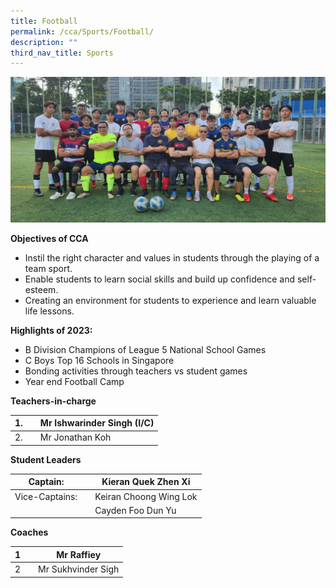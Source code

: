 ```yaml
---
title: Football
permalink: /cca/Sports/Football/
description: ""
third_nav_title: Sports
---
```

![](/images/2023%20football.JPG)



**Objectives of CCA**

*   Instil the right character and values in students through the playing of a team sport.
*   Enable students to learn social skills and build up confidence and self-esteem.
*   Creating an environment for students to experience and learn valuable life lessons.

**Highlights of 2023:**

*   B Division Champions of League 5 National School Games
*   C Boys Top 16 Schools in Singapore
*   Bonding activities through teachers vs student games
*   Year end Football Camp
		
**Teachers-in-charge**

| 1. |  | Mr Ishwarinder Singh (I/C)  |
| -------- | -------- | -------- |
| 2.     |      |   Mr Jonathan Koh   |



**Student Leaders**

| Captain: |  | Kieran Quek Zhen Xi |
| -------- | -------- | -------- |
| Vice-Captains:    |      | Keiran Choong Wing Lok     |
|    |      | Cayden Foo Dun Yu |



**Coaches**

| 1 |  | Mr Raffiey |
| -------- | -------- | -------- |
| 2    |     |  Mr Sukhvinder Sigh     |